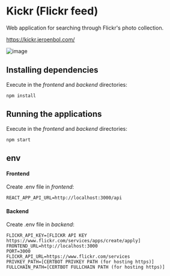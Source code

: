# Kickr (Flickr feed)
Web application for searching through Flickr's photo collection.

https://kickr.jeroenbol.com/

![image](https://user-images.githubusercontent.com/14930277/136197950-32a2a82a-87eb-4891-9d39-8731a5a12947.png)


## Installing dependencies

Execute in the _frontend_ and _backend_ directories:

`npm install`


## Running the applications

Execute in the _frontend_ and _backend_ directories:

`npm start`


## env
#### Frontend
Create .env file in _frontend_:

`REACT_APP_API_URL=http://localhost:3000/api`


#### Backend
Create .env file in _backend_:

```
FLICKR_API_KEY=[FLICKR API KEY https://www.flickr.com/services/apps/create/apply]
FRONTEND_URL=http://localhost:3000
PORT=3000
FLICKR_API_URL=https://www.flickr.com/services
PRIVKEY_PATH=[CERTBOT PRIVKEY PATH (for hosting https)]
FULLCHAIN_PATH=[CERTBOT FULLCHAIN PATH (for hosting https)]
```
